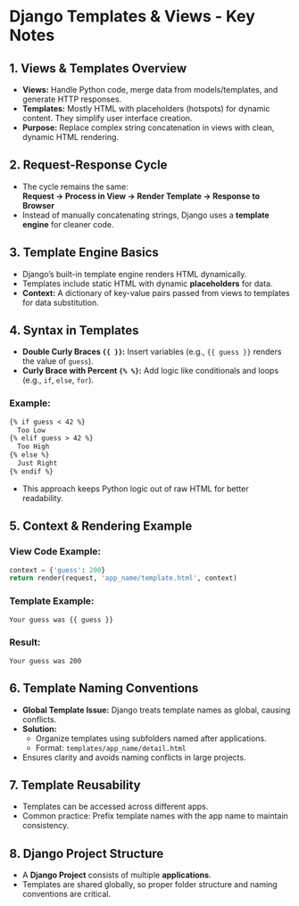 
# **Django Templates & Views - Key Notes**

## **1. Views & Templates Overview**
- **Views:** Handle Python code, merge data from models/templates, and generate HTTP responses.  
- **Templates:** Mostly HTML with placeholders (hotspots) for dynamic content. They simplify user interface creation.  
- **Purpose:** Replace complex string concatenation in views with clean, dynamic HTML rendering.  

## **2. Request-Response Cycle**
- The cycle remains the same:  
  **Request → Process in View → Render Template → Response to Browser**  
- Instead of manually concatenating strings, Django uses a **template engine** for cleaner code.  

## **3. Template Engine Basics**
- Django’s built-in template engine renders HTML dynamically.  
- Templates include static HTML with dynamic **placeholders** for data.  
- **Context:** A dictionary of key-value pairs passed from views to templates for data substitution.  

## **4. Syntax in Templates**
- **Double Curly Braces `{{ }}`:** Insert variables (e.g., `{{ guess }}` renders the value of `guess`).  
- **Curly Brace with Percent `{% %}`:** Add logic like conditionals and loops (e.g., `if`, `else`, `for`).  

### Example:
```markdown
{% if guess < 42 %}
  Too Low
{% elif guess > 42 %}
  Too High
{% else %}
  Just Right
{% endif %}
```  
- This approach keeps Python logic out of raw HTML for better readability.

## **5. Context & Rendering Example**
### **View Code Example:**
```python
context = {'guess': 200}
return render(request, 'app_name/template.html', context)
```  

### **Template Example:**
```html
Your guess was {{ guess }}
```  

### **Result:**
```
Your guess was 200
```

## **6. Template Naming Conventions**
- **Global Template Issue:** Django treats template names as global, causing conflicts.  
- **Solution:**  
  - Organize templates using subfolders named after applications.  
  - Format: `templates/app_name/detail.html`  
- Ensures clarity and avoids naming conflicts in large projects.  

## **7. Template Reusability**
- Templates can be accessed across different apps.  
- Common practice: Prefix template names with the app name to maintain consistency.  

## **8. Django Project Structure**
- A **Django Project** consists of multiple **applications**.  
- Templates are shared globally, so proper folder structure and naming conventions are critical.  
```
